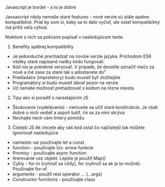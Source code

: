 
Javascript je bordel - a to je dobre

Javsascript nikdy nemaže staré features - nové verzie sú stále spatne kompatibilné. Prial by som si, keby sa to dalo vyčisť, ale ostať kompatibilmý má príliš veľa výhod.

Niektoré z nich sa pokúsim popísať v nasledujúcom texte.

1. Benefity spätnej kompatibility

- Je jedonduché prechádzať na novšie verzie jazyka. Príchodom ES6 všetky staré napísané riadky kódu fungovali.
-  Kód nie je potrebné verzovať. V prípade, že dovolíte označiť niečo za nové a iné zase za staré tak s adostanete do"
  - Prekladače (impretetory) budú musieť byť zložitejšie
  - Programátory si budú musieť dávať pozor na verzie
  - Už nemáte možnosť prehadzovať s kódom na rôzne miesta

2. Tipy ako si poradiť s narastajúcim JS
- Študovanie (vydelávanie) - nemusíte sa učiť staré konštrukcie. Je však dobré o nich vedieť a aspoň tušiť, čé sa za nimi skrýva
- Nechajte nech vám lintery pomôžu

3. Čistejší JS
Ak chcete aby váš kód ostal čo najčistejší tak môžete ignorovať nasledujúce 
- namiesto var používajte let a const
- function - používajte tzv. arrow funkcie
- Promisy - používajte async function
- Itrerovanie cez objekt. Lepšie je použiť Map()
- Cykly - for-in (vyhnúť sa vždy), for (vyhnúť sa ak je to možné). Používajte for-of
- arguments - použiť rest operátor ... (...args)
- Constructor functions - používajte class
